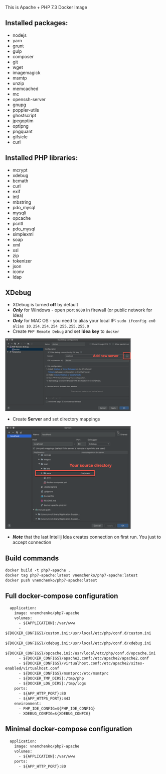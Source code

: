 This is Apache + PHP 7.3 Docker Image

## Installed packages:

- nodejs
- yarn
- grunt
- gulp
- composer
- git
- wget
- imagemagick
- msmtp
- unzip
- memcached
- mc
- openssh-server
- gnupg
- poppler-utils
- ghostscript
- jpegoptim
- optipng
- pngquant
- gifsicle
- curl

## Installed PHP libraries:

- mcrypt
- xdebug
- bcmath
- curl
- exif
- intl
- mbstring
- pdo_mysql
- mysqli
- opcache
- pcntl
- pdo_mysql
- simplexml
- soap
- xml
- xsl
- zip
- tokenizer
- json
- iconv
- ldap

## XDebug

- XDebug is turned **off** by default
- **_Only_** for Windows - open port `9000` in firewall (or public network for Idea)
- **_Only_** for MAC OS - you need to alias your local IP: `sudo ifconfig en0 alias 10.254.254.254 255.255.255.0`
- Create `PHP Remote Debug` and set **Idea key** to `docker`

<img src="./images/adding_remote_debug.png" width="400" />

- Create **Server** and set directory mappings

<img src="./images/creating_server.png" width="400" />

- **_Note_** that the last Intellij Idea creates connection on first run. You just to accept connection

## Build commands

    docker build -t php7-apache .
    docker tag php7-apache:latest vnemchenko/php7-apache:latest
    docker push vnemchenko/php7-apache:latest

## Full docker-compose configuration

      application:
        image: vnemchenko/php7-apache
        volumes:
          - ${APPLICATION}:/var/www
          - ${DOCKER_CONFIGS}/custom.ini:/usr/local/etc/php/conf.d/custom.ini
          - ${DOCKER_CONFIGS}/xdebug.ini:/usr/local/etc/php/conf.d/xdebug.ini
          - ${DOCKER_CONFIGS}/opcache.ini:/usr/local/etc/php/conf.d/opcache.ini
          - ${DOCKER_CONFIGS}/apache2.conf:/etc/apache2/apache2.conf
          - ${DOCKER_CONFIGS}/virtualhost.conf:/etc/apache2/sites-enabled/virtualhost.conf
          - ${DOCKER_CONFIGS}/msmtprc:/etc/msmtprc
          - ${DOCKER_TMP_DIRS}:/tmp/php
          - ${DOCKER_LOG_DIRS}:/tmp/logs
        ports:
          - ${APP_HTTP_PORT}:80
          - ${APP_HTTPS_PORT}:443
        environment:
          - PHP_IDE_CONFIG=${PHP_IDE_CONFIG}
          - XDEBUG_CONFIG=${XDEBUG_CONFIG}
          
## Minimal docker-compose configuration

      application:
        image: vnemchenko/php7-apache
        volumes:
          - ${APPLICATION}:/var/www
        ports:
          - ${APP_HTTP_PORT}:80
